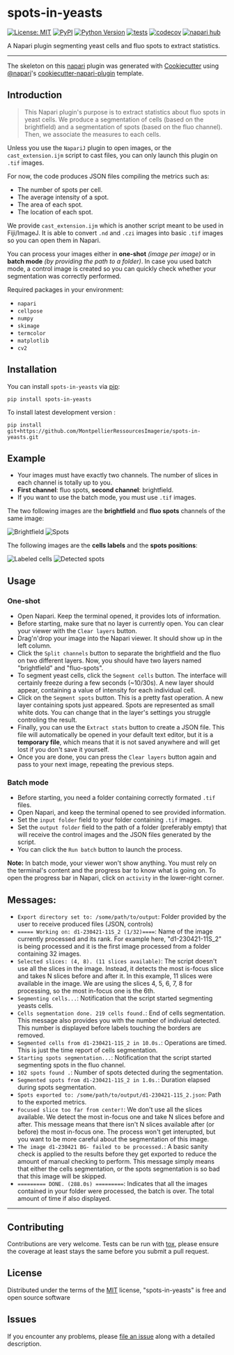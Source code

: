 # spots-in-yeasts

[![License: MIT](https://img.shields.io/badge/License-MIT-green.svg)](https://github.com/MontpellierRessourcesImagerie/spots-in-yeasts/raw/master/LICENSE)
[![PyPI](https://img.shields.io/pypi/v/spots-in-yeasts.svg?color=green)](https://pypi.org/project/spots-in-yeasts)
[![Python Version](https://img.shields.io/pypi/pyversions/spots-in-yeasts.svg?color=green)](https://python.org)
[![tests](https://github.com/MontpellierRessourcesImagerie/spots-in-yeasts/workflows/tests/badge.svg)](https://github.com/MontpellierRessourcesImagerie/spots-in-yeasts/actions)
[![codecov](https://codecov.io/gh/MontpellierRessourcesImagerie/spots-in-yeasts/branch/master/graph/badge.svg)](https://codecov.io/gh/MontpellierRessourcesImagerie/spots-in-yeasts)
[![napari hub](https://img.shields.io/endpoint?url=https://api.napari-hub.org/shields/spots-in-yeasts)](https://napari-hub.org/plugins/spots-in-yeasts)

A Napari plugin segmenting yeast cells and fluo spots to extract statistics.

----------------------------------

The skeleton on this [napari] plugin was generated with [Cookiecutter] using [@napari]'s [cookiecutter-napari-plugin] template.


## Introduction

> This Napari plugin's purpose is to extract statistics about fluo spots in yeast cells. We produce a segmentation of cells (based on the brightfield) and a segmentation of spots (based on the fluo channel). Then, we associate the measures to each cells.

Unless you use the `NapariJ` plugin to open images, or the `cast_extension.ijm` script to cast files, you can only launch this plugin on `.tif` images.

For now, the code produces JSON files compiling the metrics such as:
- The number of spots per cell.
- The average intensity of a spot.
- The area of each spot.
- The location of each spot.

We provide `cast_extension.ijm` which is another script meant to be used in Fiji/ImageJ. It is able to convert `.nd` and `.czi` images into basic `.tif` images so you can open them in Napari.

You can process your images either in __one-shot__ _(image per image)_ or in __batch mode__ _(by providing the path to a folder)_. In case you used batch mode, a control image is created so you can quickly check whether your segmentation was correctly performed.

Required packages in your environment:
- `napari`
- `cellpose`
- `numpy`
- `skimage`
- `termcolor`
- `matplotlib`
- `cv2`


## Installation

You can install `spots-in-yeasts` via [pip]:

    pip install spots-in-yeasts



To install latest development version :

    pip install git+https://github.com/MontpellierRessourcesImagerie/spots-in-yeasts.git


## Example

- Your images must have exactly two channels. The number of slices in each channel is totally up to you.
- __First channel__: fluo spots, __second channel__: brightfield.
- If you want to use the batch mode, you must use `.tif` images.

The two following images are the __brightfield__ and __fluo spots__ channels of the same image:

![Brightfield](https://dev.mri.cnrs.fr/attachments/download/3017/bf.png)
![Spots](https://dev.mri.cnrs.fr/attachments/download/3018/fluo.png)

The following images are the __cells labels__ and the __spots positions__:

![Labeled cells](https://dev.mri.cnrs.fr/attachments/download/3016/cells.png)
![Detected spots](https://dev.mri.cnrs.fr/attachments/download/3019/spots.png)

## Usage

### One-shot

- Open Napari. Keep the terminal opened, it provides lots of information.
- Before starting, make sure that no layer is currently open. You can clear your viewer with the `Clear layers` button.
- Drag'n'drop your image into the Napari viewer. It should show up in the left column.
- Click the `Split channels` button to separate the brightfield and the fluo on two different layers. Now, you should have two layers named "brightfield" and "fluo-spots".
- To segment yeast cells, click the `Segment cells` button. The interface will certainly freeze during a few seconds (~10/30s). A new layer should appear, containing a value of intensity for each individual cell.
- Click on the `Segment spots` button. This is a pretty fast operation. A new layer containing spots just appeared. Spots are represented as small white dots. You can change that in the layer's settings you struggle controling the result.
- Finally, you can use the `Extract stats` button to create a JSON file. This file will automatically be opened in your default text editor, but it is a __temporary file__, which means that it is not saved anywhere and will get lost if you don't save it yourself.
- Once you are done, you can press the `Clear layers` button again and pass to your next image, repeating the previous steps.

### Batch mode

- Before starting, you need a folder containing correctly formated `.tif` files.
- Open Napari, and keep the terminal opened to see provided information.
- Set the `input folder` field to your folder containing `.tif` images.
- Set the `output folder` field to the path of a folder (preferably empty) that will receive the control images and the JSON files generated by the script.
- You can click the `Run batch` button to launch the process.

__Note:__ In batch mode, your viewer won't show anything. You must rely on the terminal's content and the progress bar to know what is going on. To open the progress bar in Napari, click on `activity` in the lower-right corner.

## Messages:

- `Export directory set to: /some/path/to/output`: Folder provided by the user to receive produced files (JSON, controls)
- `===== Working on: d1-230421-11S_2 (1/32)====`: Name of the image currently processed and its rank. For example here, "d1-230421-11S_2" is being processed and it is the first image processed from a folder containing 32 images.
- `Selected slices: (4, 8). (11 slices available)`: The script doesn't use all the slices in the image. Instead, it detects the most is-focus slice and takes N slices before and after it. In this example, 11 slices were available in the image. We are using the slices 4, 5, 6, 7, 8 for processing, so the most in-focus one is the 6th.
- `Segmenting cells...`: Notification that the script started segmenting yeasts cells.
- `Cells segmentation done. 219 cells found.`: End of cells segmentation. This message also provides you with the number of indiviual detected. This number is displayed before labels touching the borders are removed.
- `Segmented cells from d1-230421-11S_2 in 10.0s.`: Operations are timed. This is just the time report of cells segmentation.
- `Starting spots segmentation...`: Notification that the script started segmenting spots in the fluo channel.
- `102 spots found .`: Number of spots detected during the segmentation.
- `Segmented spots from d1-230421-11S_2 in 1.0s.`: Duration elapsed during spots segmentation.
- `Spots exported to: /some/path/to/output/d1-230421-11S_2.json`: Path to the exported metrics.
- `Focused slice too far from center!`: We don't use all the slices available. We detect the most in-focus one and take N slices before and after. This message means that there isn't N slices available after (or before) the most in-focus one. The process won't get interupted, but you want to be more careful about the segmentation of this image.
- `The image d1-230421 BG- failed to be processed.`: A basic sanity check is applied to the results before they get exported to reduce the amount of manual checking to perform. This message simply means that either the cells segmentation, or the spots segmentation is so bad that this image will be skipped.
- `========= DONE. (288.0s) =========`: Indicates that all the images contained in your folder were processed, the batch is over. The total amount of time if also displayed.

----------------------------------

## Contributing

Contributions are very welcome. Tests can be run with [tox], please ensure
the coverage at least stays the same before you submit a pull request.

## License

Distributed under the terms of the [MIT] license,
"spots-in-yeasts" is free and open source software

## Issues

If you encounter any problems, please [file an issue] along with a detailed description.


[napari]: https://github.com/napari/napari
[Cookiecutter]: https://github.com/audreyr/cookiecutter
[@napari]: https://github.com/napari
[MIT]: http://opensource.org/licenses/MIT
[BSD-3]: http://opensource.org/licenses/BSD-3-Clause
[GNU GPL v3.0]: http://www.gnu.org/licenses/gpl-3.0.txt
[GNU LGPL v3.0]: http://www.gnu.org/licenses/lgpl-3.0.txt
[Apache Software License 2.0]: http://www.apache.org/licenses/LICENSE-2.0
[Mozilla Public License 2.0]: https://www.mozilla.org/media/MPL/2.0/index.txt
[cookiecutter-napari-plugin]: https://github.com/napari/cookiecutter-napari-plugin

[file an issue]: https://github.com/MontpellierRessourcesImagerie/spots-in-yeasts/issues

[napari]: https://github.com/napari/napari
[tox]: https://tox.readthedocs.io/en/latest/
[pip]: https://pypi.org/project/pip/
[PyPI]: https://pypi.org/
